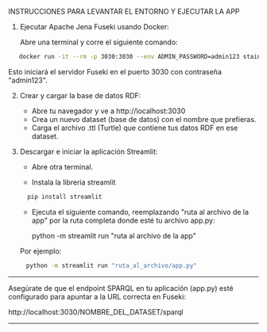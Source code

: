 INSTRUCCIONES PARA LEVANTAR EL ENTORNO Y EJECUTAR LA APP

1. Ejecutar Apache Jena Fuseki usando Docker:

   Abre una terminal y corre el siguiente comando:
```bash
   docker run -it --rm -p 3030:3030 --env ADMIN_PASSWORD=admin123 stain/jena-fuseki
```
   Esto iniciará el servidor Fuseki en el puerto 3030 con contraseña "admin123".

2. Crear y cargar la base de datos RDF:

   - Abre tu navegador y ve a http://localhost:3030
   - Crea un nuevo dataset (base de datos) con el nombre que prefieras.
   - Carga el archivo .ttl (Turtle) que contiene tus datos RDF en ese dataset.

3. Descargar e iniciar la aplicación Streamlit:

   - Abre otra terminal.
     
   - Instala la libreria streamlit
  
   ```bash
     pip install streamlit
   ```
     
   - Ejecuta el siguiente comando, reemplazando "ruta al archivo de la app" por la ruta completa donde esté tu archivo app.py:

     python -m streamlit run "ruta al archivo de la app"

   Por ejemplo:
```bash
     python -m streamlit run "ruta_al_archivo/app.py"
```
---

Asegúrate de que el endpoint SPARQL en tu aplicación (app.py) esté configurado para apuntar a la URL correcta  en Fuseki:

http://localhost:3030/NOMBRE_DEL_DATASET/sparql

---

